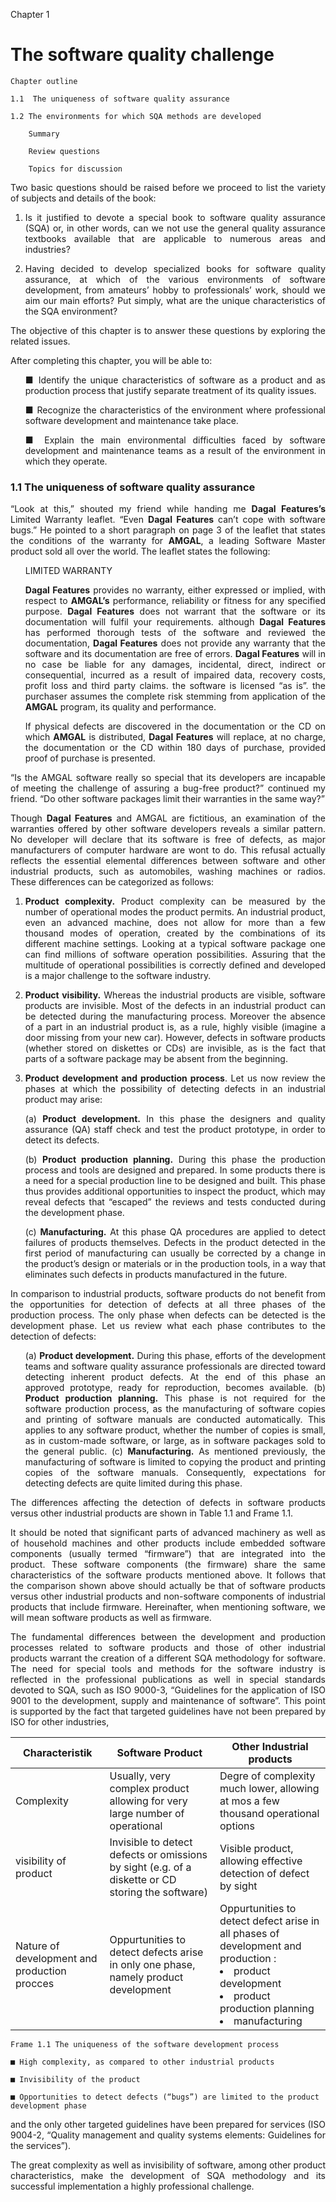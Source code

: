 Chapter 1

# The software quality challenge

    Chapter outline

    1.1  The uniqueness of software quality assurance

    1.2 The environments for which SQA methods are developed

        Summary

        Review questions

        Topics for discussion

<div style="text-align: justify">Two basic questions should be raised before we proceed to list the variety of
subjects and details of the book:

1.  Is it justified to devote a special book to software quality assurance (SQA)
or, in other words, can we not use the general quality assurance textbooks
available that are applicable to numerous areas and industries?

2.   Having decided to develop specialized books for software quality assurance, at which of the various environments of software development, from
amateurs’ hobby to professionals’ work, should we aim our main efforts?
Put simply, what are the unique characteristics of the SQA environment?

The objective of this chapter is to answer these questions by exploring the
related issues.

After completing this chapter, you will be able to:
<ul>
■ Identify the unique characteristics of software as a product and as production process that justify separate treatment of its quality issues.

■ Recognize the characteristics of the environment where professional software development and maintenance take place.

■ Explain the main environmental difficulties faced by software development and maintenance teams as a result of the environment in which 
they operate.</ul>

### 1.1 The uniqueness of software quality assurance

“Look at this,” shouted my friend while handing me **Dagal Features’s**
Limited Warranty leaflet. “Even **Dagal Features** can’t cope with software
bugs.” He pointed to a short paragraph on page 3 of the leaflet that states
the conditions of the warranty for **AMGAL**, a leading Software Master product
sold all over the world. The leaflet states the following:
<ul>
LIMITED WARRANTY

**Dagal Features** provides no warranty, either expressed or implied, with
respect to **AMGAL’s** performance, reliability or fitness for any specified
purpose. **Dagal Features** does not warrant that the software or its documentation will fulfil your requirements. although **Dagal Features** has
performed thorough tests of the software and reviewed the documentation, **Dagal Features** does not provide any warranty that the software and
its documentation are free of errors. **Dagal Features** will in no case be
liable for any damages, incidental, direct, indirect or consequential,
incurred as a result of impaired data, recovery costs, profit loss and third
party claims. the software is licensed “as is”. the purchaser assumes the
complete risk stemming from application of the **AMGAL** program, its
quality and performance.

If physical defects are discovered in the documentation or the CD on
which **AMGAL** is distributed, **Dagal Features** will replace, at no charge,
the documentation or the CD within 180 days of purchase, provided
proof of purchase is presented.</ul>

“Is the AMGAL software really so special that its developers are incapable
of meeting the challenge of assuring a bug-free product?” continued my
friend. “Do other software packages limit their warranties in the same way?”

Though **Dagal Features** and AMGAL are fictitious, an examination of
the warranties offered by other software developers reveals a similar pattern.
No developer will declare that its software is free of defects, as major manufacturers of computer hardware are wont to do. This refusal actually
reflects the essential elemental differences between software and other industrial
products, such as automobiles, washing machines or radios. These differences can be categorized as follows:

1.  **Product complexity.** Product complexity can be measured by the number of operational modes the product permits. An industrial product,
even an advanced machine, does not allow for more than a few thousand modes of operation, created by the combinations of its different
machine settings. Looking at a typical software package one can find
millions of software operation possibilities. Assuring that the multitude
of operational possibilities is correctly defined and developed is a major
challenge to the software industry.

2.  **Product visibility.** Whereas the industrial products are visible, software
products are invisible. Most of the defects in an industrial product can be
detected during the manufacturing process. Moreover the absence of a
part in an industrial product is, as a rule, highly visible (imagine a door
missing from your new car). However, defects in software products
(whether stored on diskettes or CDs) are invisible, as is the fact that parts
of a software package may be absent from the beginning.

3.  **Product development and production process**. Let us now review the
phases at which the possibility of detecting defects in an industrial product may arise:
<ul>

(a) **Product development.** In this phase the designers and quality assurance (QA) staff check and test the product prototype, in order to
detect its defects.

(b) **Product production planning.** During this phase the production
process and tools are designed and prepared. In some products there
is a need for a special production line to be designed and built. This
phase thus provides additional opportunities to inspect the product,
which may reveal defects that “escaped” the reviews and tests conducted during the development phase.

(c) **Manufacturing.** At this phase QA procedures are applied to detect
failures of products themselves. Defects in the product detected in the
first period of manufacturing can usually be corrected by a change in
the product’s design or materials or in the production tools, in a way
that eliminates such defects in products manufactured in the future. </ul>

In comparison to industrial products, software products do not benefit
from the opportunities for detection of defects at all three phases of the
production process. The only phase when defects can be detected is the
development phase. Let us review what each phase contributes to the
detection of defects:
<ul>

(a) **Product development.** During this phase, efforts of the development
teams and software quality assurance professionals are directed
toward detecting inherent product defects. At the end of this phase
an approved prototype, ready for reproduction, becomes available.
(b) **Product production planning.** This phase is not required for the software production process, as the manufacturing of software copies
and printing of software manuals are conducted automatically. This
applies to any software product, whether the number of copies is
small, as in custom-made software, or large, as in software packages
sold to the general public.
(c) **Manufacturing.** As mentioned previously, the manufacturing of
software is limited to copying the product and printing copies of the
software manuals. Consequently, expectations for detecting defects
are quite limited during this phase.</Ul>

The differences affecting the detection of defects in software products versus
other industrial products are shown in Table 1.1 and Frame 1.1.


It should be noted that significant parts of advanced machinery as well
as of household machines and other products include embedded software
components (usually termed “firmware”) that are integrated into the product. These software components (the firmware) share the same
characteristics of the software products mentioned above. It follows that the
comparison shown above should actually be that of software products versus other industrial products and non-software components of industrial
products that include firmware. Hereinafter, when mentioning software, we
will mean software products as well as firmware.


The fundamental differences between the development and production
processes related to software products and those of other industrial products
warrant the creation of a different SQA methodology for software. The need
for special tools and methods for the software industry is reflected in the professional publications as well in special standards devoted to SQA, such as
ISO 9000-3, “Guidelines for the application of ISO 9001 to the development, supply and maintenance of software”. This point is supported by the fact
that targeted guidelines have not been prepared by ISO for other industries, 

| Characteristik | Software Product | Other Industrial products |
| ---------- | --------- | ----------- |
| Complexity | Usually, very complex product allowing for very large number of operational | Degre of complexity much lower, allowing at mos a few thousand operational options | 
| visibility of product | Invisible to detect defects or omissions by sight (e.g. of a diskette or CD storing the software) | Visible product, allowing effective detection of defect by sight |
| Nature of development and production procces | Oppurtunities to detect defects arise in only one phase, namely product development | Oppurtunities to detect defect arise in all phases of development and production : <li> product development<li> product production planning<li> manufacturing |


    Frame 1.1 The uniqueness of the software development process

    ■ High complexity, as compared to other industrial products

    ■ Invisibility of the product

    ■ Opportunities to detect defects (“bugs”) are limited to the product
    development phase


and the only other targeted guidelines have been prepared for services (ISO
9004-2, “Quality management and quality systems elements: Guidelines for
the services”).

The great complexity as well as invisibility of software, among other
product characteristics, make the development of SQA methodology and its
successful implementation a highly professional challenge.</div>